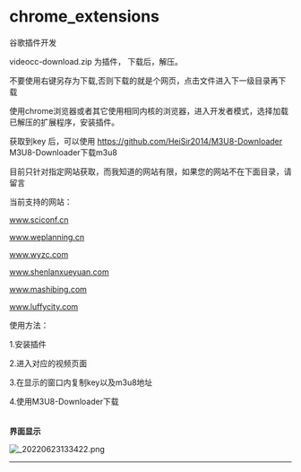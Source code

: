 # chrome_extensions

谷歌插件开发

videocc-download.zip 为插件，
下载后，解压。

不要使用右键另存为下载,否则下载的就是个网页，点击文件进入下一级目录再下载

使用chrome浏览器或者其它使用相同内核的浏览器，进入开发者模式，选择加载已解压的扩展程序，安装插件。

获取到key 后，可以使用  https://github.com/HeiSir2014/M3U8-Downloader M3U8-Downloader下载m3u8

目前只针对指定网站获取，而我知道的网站有限，如果您的网站不在下面目录，请留言

当前支持的网站：

www.sciconf.cn

www.weplanning.cn

www.wyzc.com

www.shenlanxueyuan.com

www.mashibing.com

www.luffycity.com

使用方法：

1.安装插件

2.进入对应的视频页面

3.在显示的窗口内复制key以及m3u8地址

4.使用M3U8-Downloader下载

###### 

**界面显示**

![_20220623133422.png](./_20220623133422.png)

---
